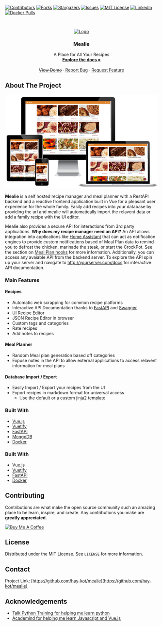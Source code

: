 [![Contributors][contributors-shield]][contributors-url]
[![Forks][forks-shield]][forks-url]
[![Stargazers][stars-shield]][stars-url]
[![Issues][issues-shield]][issues-url]
[![MIT License][license-shield]][license-url]
[![LinkedIn][linkedin-shield]][linkedin-url]
[![Docker Pulls][docker-pull]][docker-pull]

<!-- PROJECT LOGO -->
<br />
<p align="center">
  <a href="https://github.com/hay-kot/mealie">
    <img src="images/logo.png" alt="Logo" width="80" height="80">
  </a>

  <h3 align="center">Mealie</h3>

  <p align="center">
    A Place for All Your Recipes
    <br />
    <a href="https://hay-kot.github.io/mealie/"><strong>Explore the docs »</strong></a>
    <br />
    <br />
    <a href="https://github.com/hay-kot/mealie"><s>View Demo</s></a>
    ·
    <a href="https://github.com/hay-kot/mealie/issues">Report Bug</a>
    ·
    <a href="https://github.com/hay-kot/mealie/issues">Request Feature</a>
  </p>
</p>



<!-- ABOUT THE PROJECT -->
## About The Project



[![Product Name Screen Shot][product-screenshot]](https://example.com)

**Mealie** is a self hosted recipe manager and meal planner with a RestAPI backend and a reactive frontend application built in Vue for a pleasant user experience for the whole family. Easily add recipes into your database by providing the url and mealie will automatically import the relavent data or add a family recipe with the UI editor.  

Mealie also provides a secure API for interactions from 3rd party applications. **Why does my recipe manager need an API?** An API allows integration into applications like [Home Assistant]() that can act as notification engines to provide custom notifications based of Meal Plan data to remind you to defrost the chicken, marinade the steak, or start the CrockPot. See the section on [Meal Plan hooks](#hooks) for more information. Additionally, you can access any avaiable API from the backend server. To explore the API spin up your server and navigate to http://yourserver.com/docs for interactive API documentation. 



### Main Features
#### Recipes
  - Automatic web scrapping for common recipe platforms
  - Interactive API Documentation thanks to [FastAPI](https://fastapi.tiangolo.com/) and [Swagger](https://petstore.swagger.io/)
  - UI Recipe Editor
  - JSON Recipe Editor in browser
  - Custom tags and categories
  - Rate recipes
  - Add notes to recipes
#### Meal Planner
  - Random Meal plan generation based off categories
  - Expose notes in the API to allow external applications to access relavent information for meal plans
#### Database Import / Export
  - Easily Import / Export your recipes from the UI
  - Export recipes in markdown format for universal access
    - Use the default or a custom jinja2 template

### Built With

* [Vue.js](https://vuejs.org/)
* [Vuetify](https://vuetifyjs.com/en/)
* [FastAPI](https://fastapi.tiangolo.com/)
* [MongoDB](https://www.mongodb.com/)
* [Docker](https://www.docker.com/)


### Built With

* [Vue.js](https://vuejs.org/)
* [Vuetify](https://vuetifyjs.com/en/)
* [FastAPI](https://fastapi.tiangolo.com/)
* [Docker](https://www.docker.com/)


<!-- CONTRIBUTING -->
## Contributing

Contributions are what make the open source community such an amazing place to be learn, inspire, and create. Any contributions you make are **greatly appreciated**.

<a href="https://www.buymeacoffee.com/haykot" target="_blank"><img src="https://cdn.buymeacoffee.com/buttons/v2/default-green.png" alt="Buy Me A Coffee" style="height: 60px !important;width: 217px !important;" ></a>

<!-- LICENSE -->
## License

Distributed under the MIT License. See `LICENSE` for more information.


<!-- CONTACT -->
## Contact
Project Link: [https://github.com/hay-kot/mealie](https://github.com/hay-kot/mealie)



<!-- ACKNOWLEDGEMENTS -->
## Acknowledgements

* [Talk Python Training for helping me learn python](https://training.talkpython.fm/)
* [Academind for helping me learn Javascript and Vue.js](https://academind.com/)





<!-- MARKDOWN LINKS & IMAGES -->
<!-- https://www.markdownguide.org/basic-syntax/#reference-style-links -->
[contributors-shield]: https://img.shields.io/github/contributors/hay-kot/mealie.svg?style=flat-square
[docker-pull]: https://img.shields.io/docker/pulls/hkotel/mealie
[contributors-url]: https://github.com/hay-kot/mealie/graphs/contributors
[forks-shield]: https://img.shields.io/github/forks/hay-kot/mealie.svg?style=flat-square
[forks-url]: https://github.com/hay-kot/mealie/network/members
[stars-shield]: https://img.shields.io/github/stars/hay-kot/mealie.svg?style=flat-square
[stars-url]: https://github.com/hay-kot/mealie/stargazers
[issues-shield]: https://img.shields.io/github/issues/hay-kot/mealie.svg?style=flat-square
[issues-url]: https://github.com/hay-kot/mealie/issues
[license-shield]: https://img.shields.io/github/license/hay-kot/mealie.svg?style=flat-square
[license-url]: https://github.com/hay-kot/mealie/blob/master/LICENSE.txt
[linkedin-shield]: https://img.shields.io/badge/-LinkedIn-black.svg?style=flat-square&logo=linkedin&colorB=555
[linkedin-url]: https://linkedin.com/in/hay-kot
[product-screenshot]: docs/docs/img/home_screenshot.png
